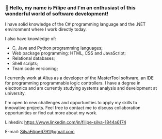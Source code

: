 ### 👋 Hello, my name is Filipe and I'm an enthusiast of this wonderful world of software development!

I have solid knowledge of the C# programming language and the .NET environment where I work directly today.

I also have knowledge of:
- C, Java and Python programming languages;
- Web package programming: HTML, CSS and JavaScript;
- Relational databases;
- Shell scripts;
- Team code versioning;

I currently work at Altus as a developer of the MasterTool software, an IDE for programming programmable logic controllers. I have a degree in electronics and am currently studying systems analysis and development at university.

I'm open to new challenges and opportunities to apply my skills to innovative projects. Feel free to contact me to discuss collaboration opportunities or find out more about my work.

Linkedin: https://www.linkedin.com/in/filipe-silva-1844a6174

E-mail: SilvaFilipe6791@gmail.com
